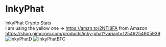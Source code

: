 # InkyPhat
InkyPhat Crypto Stats  
I am using the yellow one -> https://amzn.to/2NTI8FA from Amazon  
https://shop.pimoroni.com/products/inky-phat?variant=12549254905939  
![InkyPhatD](https://i.imgur.com/Q9E8ob0.jpg)
![InkyPhatBTC](https://i.imgur.com/oBU6fww.jpg)
